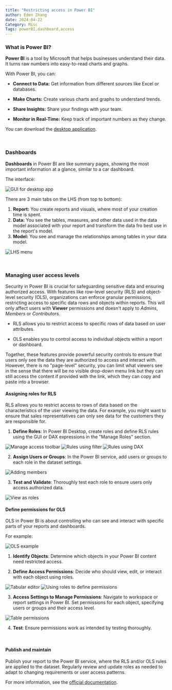 ```yaml
---
title: "Restricting access in Power BI"
author: Eden Zhang
date: 2024-04-22
Category: Misc
Tags: powerBI,dashboard,access
---
```


### What is Power BI?

**Power BI** is a tool by Microsoft that helps businesses understand their data. It turns raw numbers into easy-to-read charts and graphs.

With Power BI, you can:

-   **Connect to Data:** Get information from different sources like Excel or databases.

-   **Make Charts:** Create various charts and graphs to understand trends.

-   **Share Insights:** Share your findings with your team.

-   **Monitor in Real-Time:** Keep track of important numbers as they change.

You can download the [desktop application](https://powerbi.microsoft.com/en-us/desktop/).

<br>

### Dashboards

**Dashboards** in Power BI are like summary pages, showing the most important information at a glance, similar to a car dashboard.

The interface:

![GUI for desktop app](images/pbi/ez_1a.png)

There are 3 main tabs on the LHS (from top to bottom):

1.  **Report:** You create reports and visuals, where most of your creation time is spent.
2.  **Data:** You see the tables, measures, and other data used in the data model associated with your report and transform the data fro best use in the report's model.
3.  **Model:** You see and manage the relationships among tables in your data model.

![LHS menu](images/pbi/ez_1b.png)

<br>

### Managing user access levels

Security in Power BI is crucial for safeguarding sensitive data and ensuring authorized access. With features like row-level security (RLS) and object-level security (OLS), organizations can enforce granular permissions, restricting access to specific data rows and objects within reports. This will only affect users with **Viewer** permissions and doesn't apply to *Admins*, *Members* or *Contributors*.

-   RLS allows you to restrict access to specific rows of data based on user attributes.

-   OLS enables you to control access to individual objects within a report or dashboard.

Together, these features provide powerful security controls to ensure that users only see the data they are authorized to access and interact with. However, there is no "page-level" security, you can limit what viewers see in the sense that there will be no visible drop-down menu link but they can still access the content if provided with the link, which they can copy and paste into a browser.

#### Assigning roles for RLS

RLS allows you to restrict access to rows of data based on the characteristics of the user viewing the data. For example, you might want to ensure that sales representatives can only see data for the customers they are responsible for.

1.  **Define Roles**: In Power BI Desktop, create roles and define RLS rules using the GUI or DAX expressions in the "Manage Roles" section.

![Manage access toolbar](images/pbi/ez_1d.png) 
![Rules using filter](images/pbi/ez_1e.png) 
![Rules using DAX](images/pbi/ez_1f.png)

2.  **Assign Users or Groups**: In the Power BI service, add users or groups to each role in the dataset settings.

![Adding members](images/pbi/ez_1g.png)

3.  **Test and Validate**: Thoroughly test each role to ensure users only access authorized data.

![View as roles](images/pbi/ez_1h.png)

#### Define permissions for OLS

OLS in Power BI is about controlling who can see and interact with specific parts of your reports and dashboards.

For example:

![OLS example](images/pbi/ez_1i.png)

1.  **Identify Objects**: Determine which objects in your Power BI content need restricted access.

2.  **Define Access Permissions**: Decide who should view, edit, or interact with each object using roles.

![Tabular editor](images/pbi/ez_1j.png) 
![Using roles to define permissions](images/pbi/ez_1k.png)

3.  **Access Settings to Manage Permissions**: Navigate to workspace or report settings in Power BI. Set permissions for each object, specifying users or groups and their access level.

![Table permissions](images/pbi/ez_1m.png)

4.  **Test**: Ensure permissions work as intended by testing thoroughly.

<br>

#### Publish and maintain

Publish your report to the Power BI service, where the RLS and/or OLS rules are applied to the dataset. Regularly review and update roles as needed to adapt to changing requirements or user access patterns.

For more information, see the [official documentation](https://learn.microsoft.com/en-us/power-bi/enterprise/).
